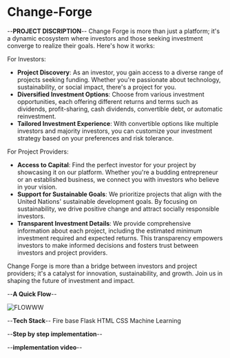 # Change-Forge
--**PROJECT DISCRIPTION**--
Change Forge is more than just a platform; it's a dynamic ecosystem where investors and those seeking investment converge to realize their goals. Here's how it works:

For Investors:
- **Project Discovery**: As an investor, you gain access to a diverse range of projects seeking funding. Whether you're passionate about technology, sustainability, or social impact, there's a project for you.
- **Diversified Investment Options**: Choose from various investment opportunities, each offering different returns and terms such as dividends, profit-sharing, cash dividends, convertible debt, or automatic reinvestment.
- **Tailored Investment Experience**: With convertible options like multiple investors and majority investors, you can customize your investment strategy based on your preferences and risk tolerance.

For Project Providers:
- **Access to Capital**: Find the perfect investor for your project by showcasing it on our platform. Whether you're a budding entrepreneur or an established business, we connect you with investors who believe in your vision.
- **Support for Sustainable Goals**: We prioritize projects that align with the United Nations' sustainable development goals. By focusing on sustainability, we drive positive change and attract socially responsible investors.
- **Transparent Investment Details**: We provide comprehensive information about each project, including the estimated minimum investment required and expected returns. This transparency empowers investors to make informed decisions and fosters trust between investors and project providers.

Change Forge is more than a bridge between investors and project providers; it's a catalyst for innovation, sustainability, and growth. Join us in shaping the future of investment and impact.

--**A Quick Flow**--



![FLOWWW](https://github.com/MANIKANDAN1201/ravenclaw/assets/140843246/e67bcc5d-d16d-4c3a-8dc6-611680f1dc80)


                  
--**Tech Stack**--
Fire base 
Flask
HTML
CSS
Machine Learning 

--**Step by step implementation**--


--**implementation video**--
